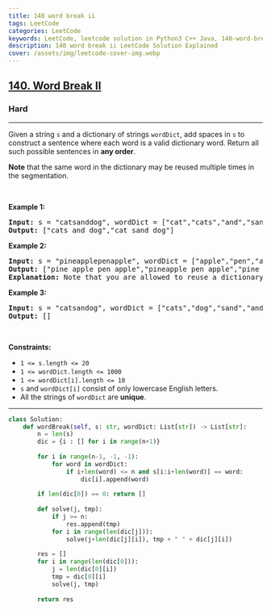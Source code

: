 ```yaml
---
title: 140 word break ii
tags: LeetCode
categories: LeetCode
keywords: LeetCode, leetcode solution in Python3 C++ Java, 140-word-break-ii solution
description: 140 word break ii LeetCode Solution Explained
cover: /assets/img/leetcode-cover-img.webp
---
```



<h2><a href="https://leetcode.com/problems/word-break-ii/">140. Word Break II</a></h2><h3>Hard</h3><hr><div><p>Given a string <code>s</code> and a dictionary of strings <code>wordDict</code>, add spaces in <code>s</code> to construct a sentence where each word is a valid dictionary word. Return all such possible sentences in <strong>any order</strong>.</p>

<p><strong>Note</strong> that the same word in the dictionary may be reused multiple times in the segmentation.</p>

<p>&nbsp;</p>
<p><strong>Example 1:</strong></p>

<pre><strong>Input:</strong> s = "catsanddog", wordDict = ["cat","cats","and","sand","dog"]
<strong>Output:</strong> ["cats and dog","cat sand dog"]
</pre>

<p><strong>Example 2:</strong></p>

<pre><strong>Input:</strong> s = "pineapplepenapple", wordDict = ["apple","pen","applepen","pine","pineapple"]
<strong>Output:</strong> ["pine apple pen apple","pineapple pen apple","pine applepen apple"]
<strong>Explanation:</strong> Note that you are allowed to reuse a dictionary word.
</pre>

<p><strong>Example 3:</strong></p>

<pre><strong>Input:</strong> s = "catsandog", wordDict = ["cats","dog","sand","and","cat"]
<strong>Output:</strong> []
</pre>

<p>&nbsp;</p>
<p><strong>Constraints:</strong></p>

<ul>
	<li><code>1 &lt;= s.length &lt;= 20</code></li>
	<li><code>1 &lt;= wordDict.length &lt;= 1000</code></li>
	<li><code>1 &lt;= wordDict[i].length &lt;= 10</code></li>
	<li><code>s</code> and <code>wordDict[i]</code> consist of only lowercase English letters.</li>
	<li>All the strings of <code>wordDict</code> are <strong>unique</strong>.</li>
</ul>
</div>

---




```python
class Solution:
    def wordBreak(self, s: str, wordDict: List[str]) -> List[str]:
        n = len(s)
        dic = {i : [] for i in range(n+1)}
        
        for i in range(n-1, -1, -1):
            for word in wordDict:
                if i+len(word) <= n and s[i:i+len(word)] == word:
                    dic[i].append(word)
        
        if len(dic[0]) == 0: return []
        
        def solve(j, tmp):
            if j >= n: 
                res.append(tmp)
            for i in range(len(dic[j])): 
                solve(j+len(dic[j][i]), tmp + " " + dic[j][i])
        
        res = []
        for i in range(len(dic[0])):
            j = len(dic[0][i])
            tmp = dic[0][i]
            solve(j, tmp)
        
        return res
```
